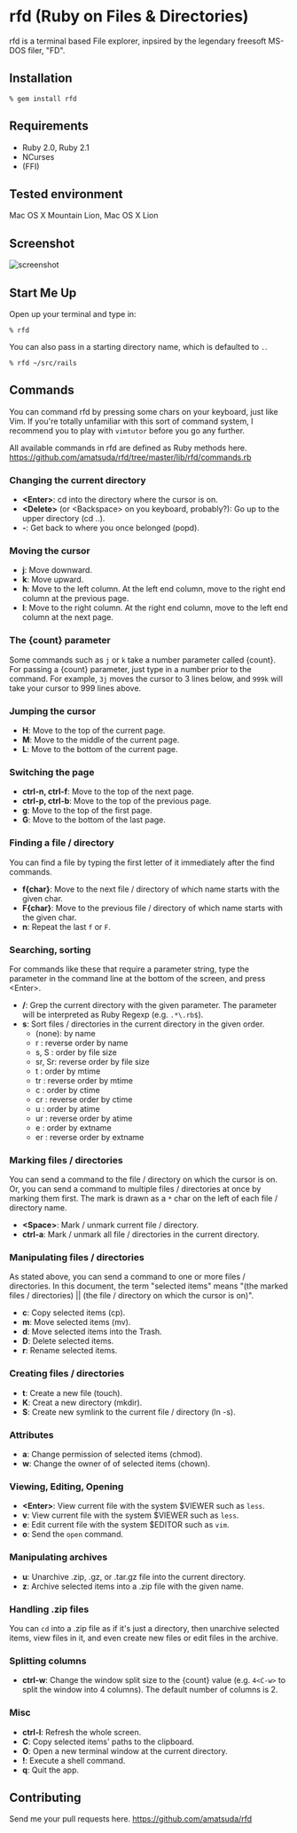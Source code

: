 # rfd (Ruby on Files & Directories)

rfd is a terminal based File explorer, inpsired by the legendary freesoft MS-DOS filer, "FD".

## Installation

    % gem install rfd

## Requirements

* Ruby 2.0, Ruby 2.1
* NCurses
* (FFI)

## Tested environment

Mac OS X Mountain Lion, Mac OS X Lion

## Screenshot

![screenshot](https://www.evernote.com/shard/s20/sh/a0a275ee-39b5-4ba4-9374-8534f4ee2a24/377c504f45f17a75eb2ea12bd015b6ee/res/981b4186-3f78-4925-a798-845226dd544b/skitch.png)

## Start Me Up

Open up your terminal and type in:

    % rfd

You can also pass in a starting directory name, which is defaulted to `.`.

    % rfd ~/src/rails

## Commands

You can command rfd by pressing some chars on your keyboard, just like Vim. If you're totally unfamiliar with this sort of command system, I recommend you to play with `vimtutor` before you go any further.

All available commands in rfd are defined as Ruby methods here. https://github.com/amatsuda/rfd/tree/master/lib/rfd/commands.rb

### Changing the current directory

* **\<Enter\>**: cd into the directory where the cursor is on.
* **\<Delete\>** (or \<Backspace\> on you keyboard, probably?): Go up to the upper directory (cd ..).
* **-**: Get back to where you once belonged (popd).

### Moving the cursor

* **j**: Move downward.
* **k**: Move upward.
* **h**: Move to the left column. At the left end column, move to the right end column at the previous page.
* **l**: Move to the right column. At the right end column, move to the left end column at the next page.

### The {count} parameter

Some commands such as `j` or `k` take a number parameter called {count}. For passing a {count} parameter, just type in a number prior to the command.
For example, `3j` moves the cursor to 3 lines below, and `999k` will take your cursor to 999 lines above.

### Jumping the cursor

* **H**: Move to the top of the current page.
* **M**: Move to the middle of the current page.
* **L**: Move to the bottom of the current page.

### Switching the page

* **ctrl-n, ctrl-f**: Move to the top of the next page.
* **ctrl-p, ctrl-b**: Move to the top of the previous page.
* **g**: Move to the top of the first page.
* **G**: Move to the bottom of the last page.

### Finding a file / directory

You can find a file by typing the first letter of it immediately after the find commands.

* **f{char}**: Move to the next file / directory of which name starts with the given char.
* **F{char}**: Move to the previous file / directory of which name starts with the given char.
* **n**: Repeat the last `f` or `F`.

### Searching, sorting

For commands like these that require a parameter string, type the parameter in the command line at the bottom of the screen, and press \<Enter\>.

* **/**: Grep the current directory with the given parameter. The parameter will be interpreted as Ruby Regexp (e.g. `.*\.rb$`).
* **s**: Sort files / directories in the current directory in the given order.
    * (none): by name
    * r     : reverse order by name
    * s, S  : order by file size
    * sr, Sr: reverse order by file size
    * t     : order by mtime
    * tr    : reverse order by mtime
    * c     : order by ctime
    * cr    : reverse order by ctime
    * u     : order by atime
    * ur    : reverse order by atime
    * e     : order by extname
    * er    : reverse order by extname

### Marking files / directories

You can send a command to the file / directory on which the cursor is on. Or, you can send a command to multiple files / directories at once by marking them first.
The mark is drawn as a `*` char on the left of each file / directory name.

* **\<Space\>**: Mark / unmark current file / directory.
* **ctrl-a**: Mark / unmark all file / directories in the current directory.

### Manipulating files / directories

As stated above, you can send a command to one or more files / directories. In this document, the term "selected items" means "(the marked files / directories) || (the file / directory on which the cursor is on)".

* **c**: Copy selected items (cp).
* **m**: Move selected items (mv).
* **d**: Move selected items into the Trash.
* **D**: Delete selected items.
* **r**: Rename selected items.

### Creating files / directories

* **t**: Create a new file (touch).
* **K**: Creat a new directory (mkdir).
* **S**: Create new symlink to the current file / directory (ln -s).

### Attributes

* **a**: Change permission of selected items (chmod).
* **w**: Change the owner of of selected items (chown).

### Viewing, Editing, Opening

* **\<Enter\>**: View current file with the system $VIEWER such as `less`.
* **v**: View current file with the system $VIEWER such as `less`.
* **e**: Edit current file with the system $EDITOR such as `vim`.
* **o**: Send the `open` command.

### Manipulating archives

* **u**: Unarchive .zip, .gz, or .tar.gz file into the current directory.
* **z**: Archive selected items into a .zip file with the given name.

### Handling .zip files

You can `cd` into a .zip file as if it's just a directory, then unarchive selected items, view files in it, and even create new files or edit files in the archive.

### Splitting columns

* **ctrl-w**: Change the window split size to the {count} value (e.g. `4<C-w>` to split the window into 4 columns). The default number of columns is 2.

### Misc

* **ctrl-l**: Refresh the whole screen.
* **C**: Copy selected items' paths to the clipboard.
* **O**: Open a new terminal window at the current directory.
* **!**: Execute a shell command.
* **q**: Quit the app.

## Contributing

Send me your pull requests here. https://github.com/amatsuda/rfd
